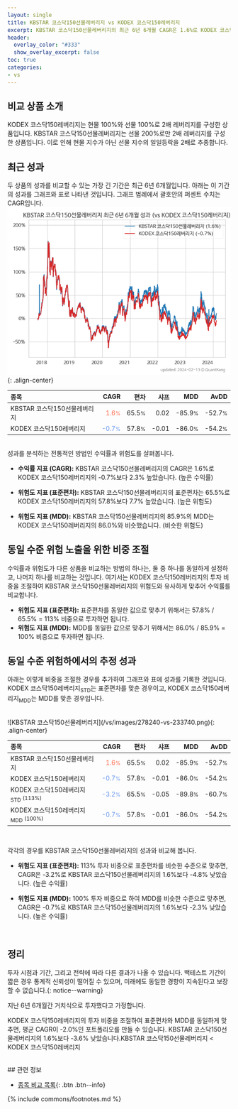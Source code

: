 ```yaml
---
layout: single
title: KBSTAR 코스닥150선물레버리지 vs KODEX 코스닥150레버리지
excerpt: KBSTAR 코스닥150선물레버리지의 최근 6년 6개월 CAGR은 1.6%로 KODEX 코스닥150레버리지의 -0.7%보다 2.3% 높았습니다.
header:
  overlay_color: "#333"
  show_overlay_excerpt: false
toc: true
categories:
- vs
---
```


## 비교 상품 소개


KODEX 코스닥150레버리지는 현물 100%와 선물 100%로 2배 레버리지를 구성한 상품입니다. KBSTAR 코스닥150선물레버리지는 선물 200%로만 2배 레버리지를 구성한 상품입니다. 이로 인해 현물 지수가 아닌 선물 지수의 일일등락을 2배로 추종합니다.

## 최근 성과

두 상품의 성과를 비교할 수 있는 가장 긴 기간은 최근 6년 6개월입니다. 아래는 이 기간의 성과를 그래프와 표로 나타낸 것입니다.
그래프 범례에서 괄호안의 퍼센트 수치는 CAGR입니다.
![KBSTAR 코스닥150선물레버리지](/vs/images/278240-vs-233740_dual.png){: .align-center}

| **종목** | **CAGR** | **편차** | **샤프** | **MDD** | **AvDD** |
| :------------ | ------: | -----------: | -------: | ------: | -------: |
| KBSTAR 코스닥150선물레버리지 | <span style="color: tomato">1.6<small>%</small></span> | 65.5<small>%</small> | 0.02 | -85.9<small>%</small> | -52.7<small>%</small> |
| KODEX 코스닥150레버리지 | <span style="color: cornflowerblue">-0.7<small>%</small></span> | 57.8<small>%</small> | -0.01 | -86.0<small>%</small> | -54.2<small>%</small> |

<!-- more -->

<br>
성과를 분석하는 전통적인 방법인 수익률과 위험도를 살펴봅니다.

- **수익률 지표 (CAGR):** KBSTAR 코스닥150선물레버리지의 CAGR은 1.6%로 KODEX 코스닥150레버리지의 -0.7%보다 2.3% 높았습니다. (높은 수익률)

- **위험도 지표 (표준편차):** KBSTAR 코스닥150선물레버리지의 표준편차는 65.5%로 KODEX 코스닥150레버리지의 57.8%보다 7.7% 높았습니다. (높은 위험도)

- **위험도 지표 (MDD):** KBSTAR 코스닥150선물레버리지의 85.9%의 MDD는 KODEX 코스닥150레버리지의 86.0%와 비슷했습니다. (비슷한 위험도)

## 동일 수준 위험 노출을 위한 비중 조절

수익률과 위험도가 다른 상품을 비교하는 방법의 하나는, 둘 중 하나를 동일하게 설정하고, 나머지 하나를 비교하는 것입니다.
여기서는 KODEX 코스닥150레버리지의 투자 비중을 조절하여 KBSTAR 코스닥150선물레버리지의 위험도와 유사하게 맞추어 수익률를 비교합니다.

- **위험도 지표 (표준편차):** 표준편차를 동일한 값으로 맞추기 위해서는 57.8% / 65.5% = 113% 비중으로 투자하면 됩니다.
- **위험도 지표 (MDD):** MDD를 동일한 값으로 맞추기 위해서는 86.0% / 85.9% = 100% 비중으로 투자하면 됩니다.

## 동일 수준 위험하에서의 추정 성과

아래는 이렇게 비중을 조절한 경우를 추가하여 그래프와 표에 성과를 기록한 것입니다.
 KODEX 코스닥150레버리지<sub>STD</sub>는 표준편차를 맞춘 경우이고, KODEX 코스닥150레버리지<sub>MDD</sub>는 MDD를 맞춘 경우입니다.

<br>
![KBSTAR 코스닥150선물레버리지](/vs/images/278240-vs-233740.png){: .align-center}

<br>


| **종목** | **CAGR** | **편차** | **샤프** | **MDD** | **AvDD** |
| :------------ | ------: | -----------: | -------: | ------: | -------: |
| KBSTAR 코스닥150선물레버리지 | <span style="color: tomato">1.6<small>%</small></span> | 65.5<small>%</small> | 0.02 | -85.9<small>%</small> | -52.7<small>%</small> |
| KODEX 코스닥150레버리지 | <span style="color: cornflowerblue">-0.7<small>%</small></span> | 57.8<small>%</small> | -0.01 | -86.0<small>%</small> | -54.2<small>%</small> |
| KODEX 코스닥150레버리지<sub>STD</sub> <small>(113%)</small> | <span style="color: cornflowerblue">-3.2<small>%</small></span> | 65.5<small>%</small> | -0.05 | -89.8<small>%</small> | -60.7<small>%</small> |
| KODEX 코스닥150레버리지<sub>MDD</sub> <small>(100%)</small> | <span style="color: cornflowerblue">-0.7<small>%</small></span> | 57.8<small>%</small> | -0.01 | -86.0<small>%</small> | -54.2<small>%</small> |

<br>

각각의 경우를 KBSTAR 코스닥150선물레버리지의 성과와 비교해 봅니다.
- **위험도 지표 (표준편차):** 113% 투자 비중으로 표준편차를 비슷한 수준으로 맞추면, CAGR은 -3.2%로 KBSTAR 코스닥150선물레버리지의 1.6%보다 -4.8% 낮았습니다. (높은 수익률)

- **위험도 지표 (MDD):** 100% 투자 비중으로 하여 MDD를 비슷한 수준으로 맞추면, CAGR은 -0.7%로 KBSTAR 코스닥150선물레버리지의 1.6%보다 -2.3% 낮았습니다. (높은 수익률)



<br>

## 정리

투자 시점과 기간, 그리고 전략에 따라 다른 결과가 나올 수 있습니다. 백테스트 기간이 짧은 경우 통계적 신뢰성이 떨어질 수 있으며, 미래에도 동일한 경향이 지속된다고 보장할 수 없습니다.{: notice--warning}

지난 6년 6개월간 거치식으로 투자했다고 가정합니다.

KODEX 코스닥150레버리지의 투자 비중을 조절하여 표준편차와 MDD를 동일하게 맞추면, 평균 CAGR이 -2.0%인 포트폴리오를 만들 수 있습니다.
KBSTAR 코스닥150선물레버리지의 1.6%보다 -3.6% 낮았습니다.KBSTAR 코스닥150선물레버리지 &lt; KODEX 코스닥150레버리지

<br>
## 관련 정보

- [종목 비교 목록](/vs/){: .btn .btn--info}

{% include commons/footnotes.md %}